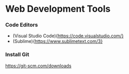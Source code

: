 # Web Development Tools

### Code Editors

* (Visual Studio Code){https://code.visualstudio.com/}
* (Sublime){https://www.sublimetext.com/3}

### Install Git

https://git-scm.com/downloads

